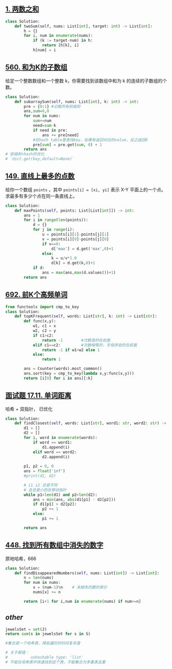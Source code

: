 [1. 两数之和](https://leetcode-cn.com/problems/two-sum/)
----------------------
```python
class Solution:
    def twoSum(self, nums: List[int], target: int) -> List[int]:
        h = {}
        for i, num in enumerate(nums):
            if (k := target-num) in h:
                return [h[k], i]
            h[num] = i
```


[560. 和为K的子数组](https://leetcode-cn.com/problems/subarray-sum-equals-k/)
----------------------

给定一个整数数组和一个整数 k，你需要找到该数组中和为 k 的连续的子数组的个数。

```python
class Solution:
    def subarraySum(self, nums: List[int], k: int) -> int:
        pre = {0:1} #记载所有前缀和
        ans,sum=0,0
        for num in nums:
            sum+=num
            need=sum-k
            if need in pre:
                ans += pre[need]
            #在hash table里查找key，如果有返回对应的value，反之返回0 
            pre[sum] = pre.get(sum, 0) + 1    
        return ans
# 前缀和+hash的优化
# `dict.get(key,default=None)`
```

[149. 直线上最多的点数](https://leetcode-cn.com/problems/max-points-on-a-line/)
-----------------------

给你一个数组 `points` ，其中 `points[i] = [xi, yi]` 表示 X-Y 平面上的一个点。求最多有多少个点在同一条直线上。

```python
class Solution:
    def maxPoints(self, points: List[List[int]]) -> int:
        ans = 1
        for i in range(len(points)):
            d = {}
            for j in range(i):
                u = points[i][1]-points[j][1]
                v = points[i][0]-points[j][0]
                if v==0:
                    d['max'] = d.get('max',0)+1
                else:
                    k = u/v*1.0
                    d[k] = d.get(k,0)+1
            if d:
                ans = max(ans,max(d.values())+1)
        return ans
```

[692. 前K个高频单词](https://leetcode-cn.com/problems/top-k-frequent-words/)
-------------------

```python
from functools import cmp_to_key
class Solution:
    def topKFrequent(self, words: List[str], k: int) -> List[str]:
        def func(x,y):
            w1, c1 = x
            w2, c2 = y
            if c1>c2:
                return -1        #次数高的在前面
            elif c1==c2:         #次数相等的，字母序低的在前面
                return -1 if w1<w2 else 1
            else:
                return 1

        ans = Counter(words).most_common()
        ans.sort(key = cmp_to_key(lambda x,y:func(x,y)))
        return [i[0] for i in ans][:k]
```

## [面试题 17.11. 单词距离](https://leetcode.cn/problems/find-closest-lcci/)

哈希 + 双指针， 已优化

```python
class Solution:
    def findClosest(self, words: List[str], word1: str, word2: str) -> int:
        d1 = []
        d2 = []
        for i, word in enumerate(words):
            if word == word1:
                d1.append(i)
            elif word == word2:
                d2.append(i)
        
        p1, p2 = 0, 0
        ans = float('inf')
        #print(d1, d2)

        # i1 i2 总是不同
        # 且总是小的在移动指针
        while p1<len(d1) and p2<len(d2):
            ans = min(ans, abs(d1[p1] - d2[p2]))
            if d1[p1] > d2[p2]:
                p2 += 1
            else:
                p1 += 1

        return ans
```


## [448. 找到所有数组中消失的数字](https://leetcode.cn/problems/find-all-numbers-disappeared-in-an-array/)


原地哈希，666

```python
class Solution:
    def findDisappearedNumbers(self, nums: List[int]) -> List[int]:
        n = len(nums)
        for num in nums:
            x = (num-1)%n    # 未缺失的数的索引
            nums[x] += n     

        return [i+1 for i,num in enumerate(nums) if num<=n]
```



_other_
--------------

```python
jewelsSet = set(J)
return sum(s in jewelsSet for s in S)

#集合是一个哈希表，降低遍历的时间复杂度
```

```python
# 关于报错：
#          unhashable type: 'list'
# 不能在哈希表中快速找到这个表，不能集合为多重表去重
```
